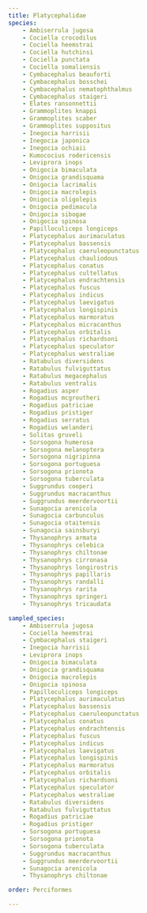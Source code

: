 ```yaml
---
title: Platycephalidae
species:
    - Ambiserrula jugosa
    - Cociella crocodilus
    - Cociella heemstrai
    - Cociella hutchinsi
    - Cociella punctata
    - Cociella somaliensis
    - Cymbacephalus beauforti
    - Cymbacephalus bosschei
    - Cymbacephalus nematophthalmus
    - Cymbacephalus staigeri
    - Elates ransonnettii
    - Grammoplites knappi
    - Grammoplites scaber
    - Grammoplites suppositus
    - Inegocia harrisii
    - Inegocia japonica
    - Inegocia ochiaii
    - Kumococius rodericensis
    - Leviprora inops
    - Onigocia bimaculata
    - Onigocia grandisquama
    - Onigocia lacrimalis
    - Onigocia macrolepis
    - Onigocia oligolepis
    - Onigocia pedimacula
    - Onigocia sibogae
    - Onigocia spinosa
    - Papilloculiceps longiceps
    - Platycephalus aurimaculatus
    - Platycephalus bassensis
    - Platycephalus caeruleopunctatus
    - Platycephalus chauliodous
    - Platycephalus conatus
    - Platycephalus cultellatus
    - Platycephalus endrachtensis
    - Platycephalus fuscus
    - Platycephalus indicus
    - Platycephalus laevigatus
    - Platycephalus longispinis
    - Platycephalus marmoratus
    - Platycephalus micracanthus
    - Platycephalus orbitalis
    - Platycephalus richardsoni
    - Platycephalus speculator
    - Platycephalus westraliae
    - Ratabulus diversidens
    - Ratabulus fulviguttatus
    - Ratabulus megacephalus
    - Ratabulus ventralis
    - Rogadius asper
    - Rogadius mcgroutheri
    - Rogadius patriciae
    - Rogadius pristiger
    - Rogadius serratus
    - Rogadius welanderi
    - Solitas gruveli
    - Sorsogona humerosa
    - Sorsogona melanoptera
    - Sorsogona nigripinna
    - Sorsogona portuguesa
    - Sorsogona prionota
    - Sorsogona tuberculata
    - Suggrundus cooperi
    - Suggrundus macracanthus
    - Suggrundus meerdervoortii
    - Sunagocia arenicola
    - Sunagocia carbunculus
    - Sunagocia otaitensis
    - Sunagocia sainsburyi
    - Thysanophrys armata
    - Thysanophrys celebica
    - Thysanophrys chiltonae
    - Thysanophrys cirronasa
    - Thysanophrys longirostris
    - Thysanophrys papillaris
    - Thysanophrys randalli
    - Thysanophrys rarita
    - Thysanophrys springeri
    - Thysanophrys tricaudata

sampled_species:
    - Ambiserrula jugosa
    - Cociella heemstrai
    - Cymbacephalus staigeri
    - Inegocia harrisii
    - Leviprora inops
    - Onigocia bimaculata
    - Onigocia grandisquama
    - Onigocia macrolepis
    - Onigocia spinosa
    - Papilloculiceps longiceps
    - Platycephalus aurimaculatus
    - Platycephalus bassensis
    - Platycephalus caeruleopunctatus
    - Platycephalus conatus
    - Platycephalus endrachtensis
    - Platycephalus fuscus
    - Platycephalus indicus
    - Platycephalus laevigatus
    - Platycephalus longispinis
    - Platycephalus marmoratus
    - Platycephalus orbitalis
    - Platycephalus richardsoni
    - Platycephalus speculator
    - Platycephalus westraliae
    - Ratabulus diversidens
    - Ratabulus fulviguttatus
    - Rogadius patriciae
    - Rogadius pristiger
    - Sorsogona portuguesa
    - Sorsogona prionota
    - Sorsogona tuberculata
    - Suggrundus macracanthus
    - Suggrundus meerdervoortii
    - Sunagocia arenicola
    - Thysanophrys chiltonae

order: Perciformes

---
```

